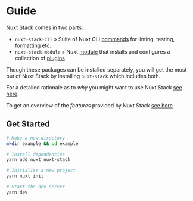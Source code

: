 # Guide

Nuxt Stack comes in two parts:

- `nuxt-stack-cli` » Suite of Nuxt CLI [commands](/commands/) for linting, testing, formatting etc.
- `nuxt-stack-module` » Nuxt [module](/module/) that installs and configures a collection of [plugins](/module/plugins.html)

Though these packages can be installed separately, you will get the most out of Nuxt Stack by installing `nuxt-stack` which includes both.

For a detailed rationale as to _why_ you might want to use Nuxt Stack [see here](./rationale.html).

To get an overview of the _features_ provided by Nuxt Stack [see here](./features.html).

## Get Started

```bash
# Make a new directory
mkdir example && cd example

# Install dependencies
yarn add nuxt nuxt-stack

# Initialise a new project
yarn nuxt init

# Start the dev server
yarn dev
```
